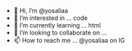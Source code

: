 - 👋 Hi, I’m @yosaliaa
- 👀 I’m interested in ... code
- 🌱 I’m currently learning ... html
- 💞️ I’m looking to collaborate on ...
- 📫 How to reach me ... @yosaliaa on IG

<!---
yosaliaa/yosaliaa is a ✨ special ✨ repository because its `README.md` (this file) appears on your GitHub profile.
You can click the Preview link to take a look at your changes.
--->
